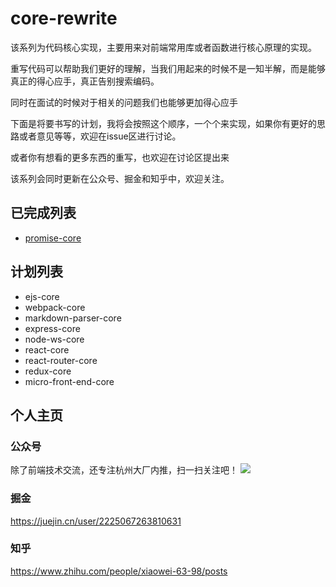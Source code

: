 # core-rewrite
该系列为代码核心实现，主要用来对前端常用库或者函数进行核心原理的实现。

重写代码可以帮助我们更好的理解，当我们用起来的时候不是一知半解，而是能够真正的得心应手，真正告别搜索编码。

同时在面试的时候对于相关的问题我们也能够更加得心应手

下面是将要书写的计划，我将会按照这个顺序，一个个来实现，如果你有更好的思路或者意见等等，欢迎在issue区进行讨论。

或者你有想看的更多东西的重写，也欢迎在讨论区提出来

该系列会同时更新在公众号、掘金和知乎中，欢迎关注。

## 已完成列表
- [promise-core](https://github.com/xwchris/core-rewrite/blob/main/packages/promise-core/promise-core.md)

## 计划列表
- ejs-core
- webpack-core
- markdown-parser-core
- express-core
- node-ws-core
- react-core
- react-router-core
- redux-core
- micro-front-end-core

## 个人主页
### 公众号
除了前端技术交流，还专注杭州大厂内推，扫一扫关注吧！
![](https://p9-juejin.byteimg.com/tos-cn-i-k3u1fbpfcp/13d0e7096db942269865efabccf254a3~tplv-k3u1fbpfcp-watermark.image)
### 掘金
https://juejin.cn/user/2225067263810631
### 知乎
https://www.zhihu.com/people/xiaowei-63-98/posts
